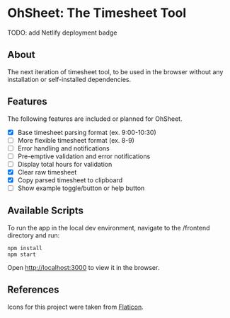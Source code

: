 # OhSheet: The Timesheet Tool

TODO: add Netlify deployment badge

## About

The next iteration of timesheet tool, to be used in the browser without any installation or self-installed dependencies.

## Features

The following features are included or planned for OhSheet.

- [x] Base timesheet parsing format (ex. 9:00-10:30)
- [ ] More flexible timesheet format (ex. 8-9)
- [ ] Error handling and notifications
- [ ] Pre-emptive validation and error notifications
- [ ] Display total hours for validation
- [x] Clear raw timesheet
- [x] Copy parsed timesheet to clipboard
- [ ] Show example toggle/button or help button

## Available Scripts

To run the app in the local dev environment, navigate to the /frontend directory and run:

```
npm install
npm start
```

Open [http://localhost:3000](http://localhost:3000) to view it in the browser.

## References

Icons for this project were taken from [Flaticon](https://www.flaticon.com).
